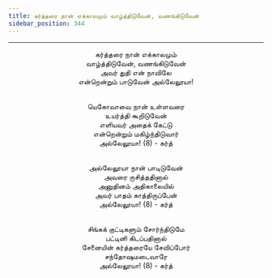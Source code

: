 ```yaml
---
title: கர்த்தரை நான் எக்காலமும் வாழ்த்திடுவேன், வணங்கிடுவேன்
sidebar_position: 344
---
```


---
<center>
கர்த்தரை நான் எக்காலமும்<br/>
வாழ்த்திடுவேன், வணங்கிடுவேன்<br/>
அவர் துதி என் நாவிலே<br/>
என்றென்றும் பாடுவேன் அல்லேலூயா!<br/><br/>

யெகோவாவை நான் உள்ளவரை<br/>
உயர்த்தி கூறிடுவேன்<br/>
எளியவர் அதைக் கேட்டு<br/>
என்றென்றும் மகிழ்ந்திடுவார்<br/>
அல்லேலூயா! (8)        - கர்த்<br/><br/>

அல்லேலூயா நான் பாடிடுவேன்<br/>
அவரை ருசித்ததினால்<br/>
அனுதினம் அதிகாலையில்<br/>
அவர் பாதம் காத்திருப்பேன்<br/>
அல்லேலூயா! (8)        - கர்த்<br/><br/>

சிங்கக் குட்டிகளும் சோர்ந்திடுமே<br/>
பட்டினி கிடப்பதினால்<br/>
சேனையின் கர்த்தரையே சேவிப்போர்<br/>
சந்தோஷமடைவாரே<br/>
அல்லேலூயா! (8)        - கர்த்
</center>